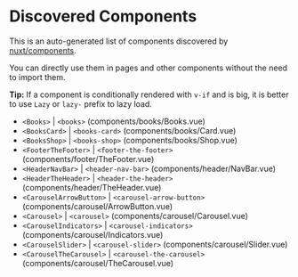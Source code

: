 # Discovered Components

This is an auto-generated list of components discovered by [nuxt/components](https://github.com/nuxt/components).

You can directly use them in pages and other components without the need to import them.

**Tip:** If a component is conditionally rendered with `v-if` and is big, it is better to use `Lazy` or `lazy-` prefix to lazy load.

- `<Books>` | `<books>` (components/books/Books.vue)
- `<BooksCard>` | `<books-card>` (components/books/Card.vue)
- `<BooksShop>` | `<books-shop>` (components/books/Shop.vue)
- `<FooterTheFooter>` | `<footer-the-footer>` (components/footer/TheFooter.vue)
- `<HeaderNavBar>` | `<header-nav-bar>` (components/header/NavBar.vue)
- `<HeaderTheHeader>` | `<header-the-header>` (components/header/TheHeader.vue)
- `<CarouselArrowButton>` | `<carousel-arrow-button>` (components/carousel/ArrowButton.vue)
- `<Carousel>` | `<carousel>` (components/carousel/Carousel.vue)
- `<CarouselIndicators>` | `<carousel-indicators>` (components/carousel/Indicators.vue)
- `<CarouselSlider>` | `<carousel-slider>` (components/carousel/Slider.vue)
- `<CarouselTheCarousel>` | `<carousel-the-carousel>` (components/carousel/TheCarousel.vue)
